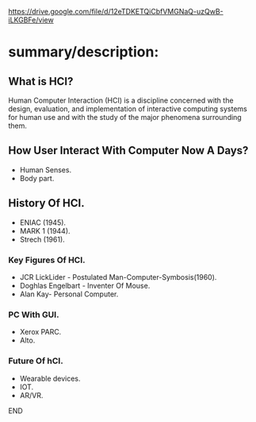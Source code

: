 https://drive.google.com/file/d/12eTDKETQiCbfVMGNaQ-uzQwB-iLKGBFe/view

# summary/description:

## What is HCI?
Human Computer Interaction (HCI) is a discipline concerned with the design, evaluation, and implementation of interactive computing systems for human use and with the study of the major phenomena surrounding them.

## How User Interact With Computer Now A Days?
* Human Senses.
* Body part.

## History Of HCI.
* ENIAC (1945).
* MARK 1 (1944).
* Strech (1961).


### Key Figures Of HCI.
* JCR LickLider - Postulated Man-Computer-Symbosis(1960).
* Doghlas Engelbart - Inventer Of Mouse.
* Alan Kay- Personal Computer.

### PC With GUI.
* Xerox PARC.
* Alto.

### Future Of hCI.
* Wearable devices.
* IOT.
* AR/VR.

END

